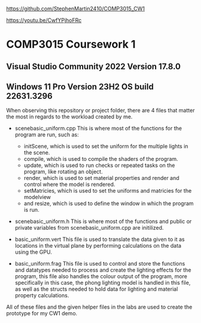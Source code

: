 https://github.com/StephenMartin2410/COMP3015_CW1

https://youtu.be/CwfYPjhoFRc
# COMP3015 Coursework 1
## Visual Studio Community 2022 Version 17.8.0
## Windows 11 Pro Version 23H2 OS build 22631.3296

When observing this repository or project folder, there are 4 files that matter the most in regards to the workload created by me.
- scenebasic_uniform.cpp
This is where most of the functions for the program are run, such as:
  - initScene, which is used to set the uniform for the multiple lights in the scene.
  - compile, which is used to compile the shaders of the program.
  - update, which is used to run checks or repeated tasks on the program, like rotating an object.
  - render, which is used to set material properties and render and control where the model is rendered.
  - setMatricies, which is used to set the uniforms and matricies for the modelview
  - and resize, which is used to define the window in which the program is run.
 
- scenebasic_uniform.h
This is where most of the functions and public or private variables from scenebasic_uniform.cpp are initilized.

- basic_uniform.vert
This file is used to translate the data given to it as locations in the virtual plane by performing calculations on the data using the GPU.

- basic_uniform.frag
This file is used to control and store the functions and datatypes needed to process and create the lighting effects for the program, this file also handles the colour output of the program, more specifically in this case, the phong lighting model is handled in this file, as well as the structs needed to hold data for lighting and material property calculations.

All of these files and the given helper files in the labs are used to create the prototype for my CW1 demo.
